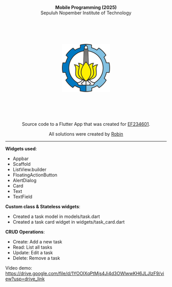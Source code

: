 <p align="center"><b>Mobile Programming (2025)</b><br>Sepuluh Nopember Institute of Technology</p>

<p align="center"><img src="https://raw.githubusercontent.com/Rubinskiy/IF184202-Data-Structures/main/its.png" style="transform: scale(0.5);"></p>
  
<p align="center">Source code to a Flutter App that was created for <a href="#">EF234601</a>.</p>
<p align="center">All solutions were created by <a href="https://github.com/Rubinskiy">Robin</a></p>

<hr>

<b>Widgets used</b>:
- Appbar
- Scaffold
- ListView.builder
- FloatingActionButton
- AlertDialog
- Card
- Text
- TextField

<b>Custom class & Stateless widgets</b>:
- Created a task model in models/task.dart
- Created a task card widget in widgets/task_card.dart

<b>CRUD Operations</b>:
- Create: Add a new task
- Read: List all tasks
- Update: Edit a task
- Delete: Remove a task

Video demo: <a href="https://drive.google.com/file/d/1YOOIXqPtMjs4Ji4d3OWlwwKH6JLJIzF9/view?usp=drive_link">https://drive.google.com/file/d/1YOOIXqPtMjs4Ji4d3OWlwwKH6JLJIzF9/view?usp=drive_link</a>